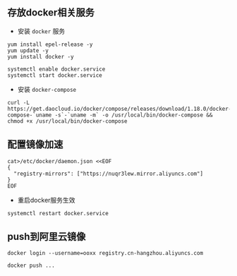 ## 存放docker相关服务

- 安装 `docker` 服务
```shell
yum install epel-release -y
yum update -y
yum install docker -y

systemctl enable docker.service
systemctl start docker.service
```

- 安装 `docker-compose`
```shell
curl -L https://get.daocloud.io/docker/compose/releases/download/1.18.0/docker-compose-`uname -s`-`uname -m` -o /usr/local/bin/docker-compose && chmod +x /usr/local/bin/docker-compose
```

## 配置镜像加速
```shell
cat>/etc/docker/daemon.json <<EOF
{
  "registry-mirrors": ["https://nuqr3lew.mirror.aliyuncs.com"]
}
EOF
```

- 重启docker服务生效
```shell
systemctl restart docker.service
```


## push到阿里云镜像
```shell
docker login --username=ooxx registry.cn-hangzhou.aliyuncs.com

docker push ...
```

